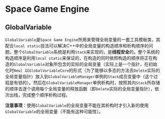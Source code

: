 ﻿# Space Game Engine
## GlobalVariable
`GlobalVariable`是`Space Game Engine`所用来管理全局变量的一套工具模板类，其配合`local static`技法可以解决C++中的全局变量的构造顺序和析构顺序的问题。整个`GlobalVariable`系统是利用`Stack`来实现的，是**线程安全**的。整个系统的构造顺序是利用`local static`来保证的，在构造的同时依照构造的顺序将正在构造的`GlobalVariable`对象所包含的实际的全局变量（实际上是一个指针，在初始化时`New`）以`GlobalVariableCore`的形式（为了能够以多态的方法去`Delete`实际的全局变量指针）放入到`GlobalVariableManager`单例的`Stack`成员变量中（这个过程是有锁的）。然后在`GlobalVariableManager`单例析构时，按照其内`Stack`所存储的顺序去逐个调用每个全局变量的释放函数（即`Delete`实际的全局变量指针），依次出栈，完成整个顺序析构过程。

**注意事项**：使用`GlobalVariable`的全局变量不能在其析构时才引入新的使用`GlobalVariable`的全局变量（不能有这种可能性）。